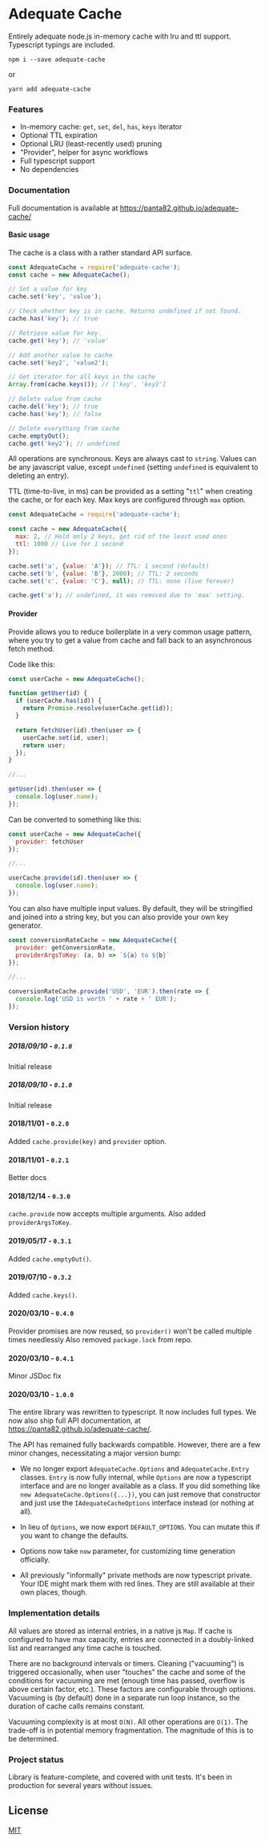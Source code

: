# Adequate Cache

Entirely adequate node.js in-memory cache with lru and ttl support. Typescript typings are included.

```
npm i --save adequate-cache
```

or

```
yarn add adequate-cache
```

### Features

- In-memory cache: `get`, `set`, `del`, `has`, `keys` iterator
- Optional TTL expiration
- Optional LRU (least-recently used) pruning
- "Provider", helper for async workflows
- Full typescript support
- No dependencies

### Documentation

Full documentation is available at https://panta82.github.io/adequate-cache/

#### Basic usage

The cache is a class with a rather standard API surface.

```javascript
const AdequateCache = require('adequate-cache');
const cache = new AdequateCache();

// Set a value for key
cache.set('key', 'value');

// Check whether key is in cache. Returns undefined if not found.
cache.has('key'); // true

// Retrieve value for key.
cache.get('key'); // 'value'

// Add another value to cache
cache.set('key2', 'value2');

// Get iterator for all keys in the cache
Array.from(cache.keys()); // ['key', 'key2']

// Delete value from cache
cache.del('key'); // true
cache.has('key'); // false

// Delete everything from cache
cache.emptyOut();
cache.get('key2'); // undefined
```

All operations are synchronous. Keys are always cast to `string`. Values can be any javascript value, except `undefined` (setting `undefined` is equivalent to deleting an entry).

TTL (time-to-live, in ms) can be provided as a setting "`ttl`" when creating the cache, or for each key. Max keys are configured through `max` option.

```javascript
const AdequateCache = require('adequate-cache');

const cache = new AdequateCache({
  max: 2, // Hold only 2 keys, get rid of the least used ones
  ttl: 1000 // Live for 1 second
});

cache.set('a', {value: 'A'}); // TTL: 1 second (default)
cache.set('b', {value: 'B'}, 2000); // TTL: 2 seconds
cache.set('c', {value: 'C'}, null); // TTL: none (live forever)

cache.get('a'); // undefined, it was removed due to 'max' setting.
```

#### Provider

Provide allows you to reduce boilerplate in a very common usage pattern, where you try to get a value from cache and fall back to an asynchronous fetch method.

Code like this:

```javascript
const userCache = new AdequateCache();

function getUser(id) {
  if (userCache.has(id)) {
    return Promise.resolve(userCache.get(id));
  }

  return fetchUser(id).then(user => {
    userCache.set(id, user);
    return user;
  });
}

//...

getUser(id).then(user => {
  console.log(user.name);
});
```

Can be converted to something like this:

```javascript
const userCache = new AdequateCache({
  provider: fetchUser
});

//...

userCache.provide(id).then(user => {
  console.log(user.name);
});
```

You can also have multiple input values. By default, they will be stringified and joined into a string key, but you can also provide your own key generator.

```javascript
const conversionRateCache = new AdequateCache({
  provider: getConversionRate,
  providerArgsToKey: (a, b) => `${a} to ${b}`
});

//...

conversionRateCache.provide('USD', 'EUR').then(rate => {
  console.log('USD is worth ' + rate + ' EUR');
});
```

### Version history

##### 2018/09/10 - `0.1.0`

Initial release

##### 2018/09/10 - `0.1.0`

Initial release

#### 2018/11/01 - `0.2.0`

Added `cache.provide(key)` and `provider` option.

#### 2018/11/01 - `0.2.1`

Better docs

#### 2018/12/14 - `0.3.0`

`cache.provide` now accepts multiple arguments.
Also added `providerArgsToKey`.

#### 2019/05/17 - `0.3.1`

Added `cache.emptyOut()`.

#### 2019/07/10 - `0.3.2`

Added `cache.keys()`.

#### 2020/03/10 - `0.4.0`

Provider promises are now reused, so `provider()` won't be called multiple times needlessly
Also removed `package.lock` from repo.

#### 2020/03/10 - `0.4.1`

Minor JSDoc fix

#### 2020/03/10 - `1.0.0`

The entire library was rewritten to typescript. It now includes full types.
We now also ship full API documentation, at https://panta82.github.io/adequate-cache/.

The API has remained fully backwards compatible. However, there are a few minor changes, necessitating a major version bump:

- We no longer export `AdequateCache.Options` and `AdequateCache.Entry` classes. `Entry` is now fully internal, while `Options` are now a typescript interface and are no longer available as a class. If you did something like `new AdequateCache.Options({...})`, you can just remove that constructor and just use the `IAdequateCacheOptions` interface instead (or nothing at all).

- In lieu of `Options`, we now export `DEFAULT_OPTIONS`. You can mutate this if you want to change the defaults.

- Options now take `now` parameter, for customizing time generation officially.

- All previously "informally" private methods are now typescript private. Your IDE might mark them with red lines. They are still available at their own places, though.

### Implementation details

All values are stored as internal entries, in a native js `Map`. If cache is configured to have max capacity, entries are connected in a doubly-linked list and rearranged any time cache is touched.

There are no background intervals or timers. Cleaning ("vacuuming") is triggered occasionally, when user "touches" the cache and some of the conditions for vacuuming are met (enough time has passed, overflow is above certain factor, etc.). These factors are configurable through options. Vacuuming is (by default) done in a separate run loop instance, so the duration of cache calls remains constant.

Vacuuming complexity is at most `O(N)`. All other operations are `O(1)`. The trade-off is in potential memory fragmentation. The magnitude of this is to be determined.

### Project status

Library is feature-complete, and covered with unit tests. It's been in production for several years without issues.

## License

[MIT](LICENSE.txt)
